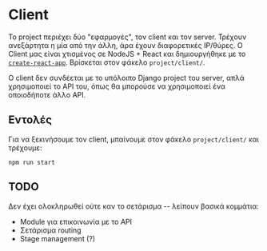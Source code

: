 # Client

Το project περιέχει δύο "εφαρμογές", τον client και τον server. Τρέχουν ανεξάρτητα η μία από την άλλη, άρα έχουν διαφορετικές IP/θύρες. Ο Client μας είναι χτισμένος σε NodeJS + React και δημιουργήθηκε με το [`create-react-app`](https://reactjs.org/docs/create-a-new-react-app.html). Βρίσκεται στον φάκελο `project/client/`.

Ο client δεν συνδέεται με το υπόλοιπο Django project του server, απλά χρησιμοποιεί το API του, όπως θα μπορούσε να χρησιμοποιεί ένα οποιοδήποτε άλλο API.

## Εντολές

Για να ξεκινήσουμε τον client, μπαίνουμε στον φάκελο `project/client/` και τρέχουμε:
```
npm run start
```

## TODO

Δεν έχει ολοκληρωθεί ούτε καν το σετάρισμα -- λείπουν βασικά κομμάτια:
- Module για επικοινωνία με το API
- Σετάρισμα routing
- Stage management (?)